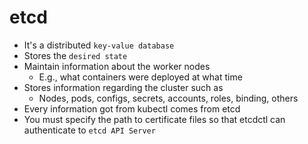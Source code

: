 # etcd

- It's a distributed `key-value database`
- Stores the `desired state`
- Maintain information about the worker nodes
  - E.g., what containers were deployed at what time
- Stores information regarding the cluster such as
  - Nodes, pods, configs, secrets, accounts, roles, binding, others
- Every information got from kubectl comes from etcd
- You must specify the path to certificate files so that etcdctl can authenticate to `etcd API Server`
